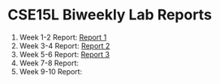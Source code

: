 # CSE15L Biweekly Lab Reports
1. Week 1-2 Report: [Report 1](report1/lab-report-1-week2.md)
2. Week 3-4 Report: [Report 2](report2/lab-report-2-week4.md)
3. Week 5-6 Report: [Report 3](report3/lab-report-3-week6.md)
4. Week 7-8 Report:
5. Week 9-10 Report:


